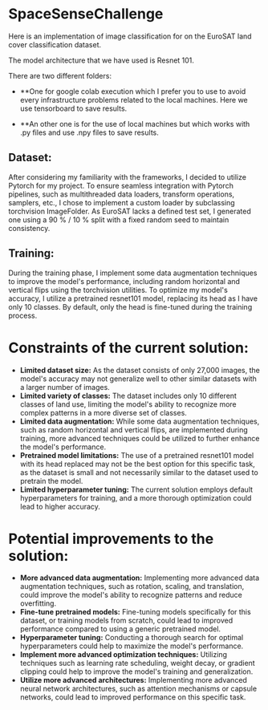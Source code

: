 # SpaceSenseChallenge

Here is an implementation of image classification for on the EuroSAT land cover classification dataset. 

The model architecture that we have used is Resnet 101.

There are two different folders:
- **One for google colab execution which I prefer you to use to avoid every infrastructure problems related to the local machines. Here we use tensorboard to save results.

- **An other one is for the use of local machines but which works with .py files and use .npy files to save results.

## Dataset:
After considering my familiarity with the frameworks, I decided to utilize Pytorch for my project. To ensure seamless integration with Pytorch pipelines, such as multithreaded data loaders, transform operations, samplers, etc., I chose to implement a custom loader by subclassing torchvision ImageFolder. As EuroSAT lacks a defined test set, I generated one using a 90 % / 10 % split with a fixed random seed to maintain consistency. 

## Training:
During the training phase, I implement some data augmentation techniques to improve the model's performance, including random horizontal and vertical flips using the torchvision utilities. To optimize my model's accuracy, I utilize a pretrained resnet101 model, replacing its head as I have only 10 classes. By default, only the head is fine-tuned during the training process. 


# Constraints of the current solution:

- **Limited dataset size:** As the dataset consists of only 27,000 images, the model's accuracy may not generalize well to other similar datasets with a larger number of images.
- **Limited variety of classes:** The dataset includes only 10 different classes of land use, limiting the model's ability to recognize more complex patterns in a more diverse set of classes.
- **Limited data augmentation:** While some data augmentation techniques, such as random horizontal and vertical flips, are implemented during training, more advanced techniques could be utilized to further enhance the model's performance.
- **Pretrained model limitations:** The use of a pretrained resnet101 model with its head replaced may not be the best option for this specific task, as the dataset is small and not necessarily similar to the dataset used to pretrain the model.
- **Limited hyperparameter tuning:** The current solution employs default hyperparameters for training, and a more thorough optimization could lead to higher accuracy.
# Potential improvements to the solution:

- **More advanced data augmentation:** Implementing more advanced data augmentation techniques, such as rotation, scaling, and translation, could improve the model's ability to recognize patterns and reduce overfitting.
- **Fine-tune pretrained models:** Fine-tuning models specifically for this dataset, or training models from scratch, could lead to improved performance compared to using a generic pretrained model.
- **Hyperparameter tuning:** Conducting a thorough search for optimal hyperparameters could help to maximize the model's performance.
- **Implement more advanced optimization techniques:** Utilizing techniques such as learning rate scheduling, weight decay, or gradient clipping could help to improve the model's training and generalization.
- **Utilize more advanced architectures:** Implementing more advanced neural network architectures, such as attention mechanisms or capsule networks, could lead to improved performance on this specific task.
